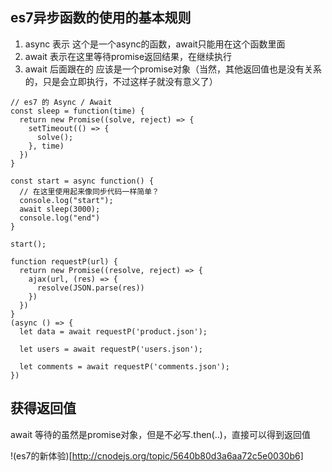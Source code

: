 ## es7异步函数的使用的基本规则
1. async 表示 这个是一个async的函数，await只能用在这个函数里面
2. await 表示在这里等待promise返回结果，在继续执行
3. await 后面跟在的 应该是一个promise对象（当然，其他返回值也是没有关系的，只是会立即执行，不过这样子就没有意义了）


```
// es7 的 Async / Await
const sleep = function(time) {
  return new Promise((solve, reject) => {
    setTimeout(() => {
      solve();
    }, time)
  })
}

const start = async function() {
  // 在这里使用起来像同步代码一样简单？
  console.log("start");
  await sleep(3000);
  console.log("end")
}

start();
```

```
function requestP(url) {
  return new Promise((resolve, reject) => {
    ajax(url, (res) => {
      resolve(JSON.parse(res))
    })
  })
}
(async () => {
  let data = await requestP('product.json');

  let users = await requestP('users.json');

  let comments = await requestP('comments.json');
})
```

## 获得返回值
await 等待的虽然是promise对象，但是不必写.then(..)，直接可以得到返回值

!(es7的新体验)[http://cnodejs.org/topic/5640b80d3a6aa72c5e0030b6]